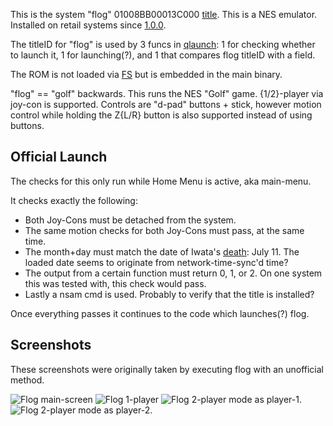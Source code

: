 This is the system "flog" 01008BB00013C000
[title](Title%20list.md "wikilink"). This is a NES emulator. Installed
on retail systems since [1.0.0](1.0.0.md "wikilink").

The titleID for "flog" is used by 3 funcs in
[qlaunch](Qlaunch.md "wikilink"): 1 for checking whether to launch it, 1
for launching(?), and 1 that compares flog titleID with a field.

The ROM is not loaded via [FS](Filesystem%20services.md "wikilink") but
is embedded in the main binary.

"flog" == "golf" backwards. This runs the NES "Golf" game. {1/2}-player
via joy-con is supported. Controls are "d-pad" buttons + stick, however
motion control while holding the Z{L/R} button is also supported instead
of using buttons.

## Official Launch

The checks for this only run while Home Menu is active, aka main-menu.

It checks exactly the following:

  - Both Joy-Cons must be detached from the system.
  - The same motion checks for both Joy-Cons must pass, at the same
    time.
  - The month+day must match the date of Iwata's
    [death](https://en.wikipedia.org/wiki/Satoru_Iwata): July 11. The
    loaded date seems to originate from network-time-sync'd time?
  - The output from a certain function must return 0, 1, or 2. On one
    system this was tested with, this check would pass.
  - Lastly a nsam cmd is used. Probably to verify that the title is
    installed?

Once everything passes it continues to the code which launches(?) flog.

## Screenshots

These screenshots were originally taken by executing flog with an
unofficial method.

![Flog main-screen](Flog0.jpg "Flog main-screen") ![Flog
1-player](Flog1.jpg "Flog 1-player") ![Flog 2-player mode as
player-1.](Flog2.jpg "Flog 2-player mode as player-1.") ![Flog 2-player
mode as player-2.](Flog3.jpg "Flog 2-player mode as player-2.")
